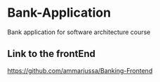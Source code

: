 # Bank-Application
Bank application for software architecture course

## Link to the frontEnd
https://github.com/ammarjussa/Banking-Frontend
